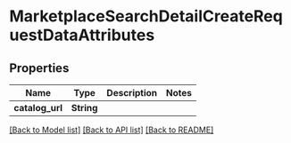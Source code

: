 # MarketplaceSearchDetailCreateRequestDataAttributes

## Properties

Name | Type | Description | Notes
------------ | ------------- | ------------- | -------------
**catalog_url** | **String** |  | 

[[Back to Model list]](../README.md#documentation-for-models) [[Back to API list]](../README.md#documentation-for-api-endpoints) [[Back to README]](../README.md)


